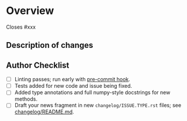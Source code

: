 # Overview
<!-- Update and delete as appropriate; useful reference when you get to news fragments -->
Closes #xxx 

## Description of changes
<!-- Describe your changes and any implementation decisions -->
<!-- Especially for enhancements, start conversations early. Ideally in the documenting issue -->
<!-- Can be formatted as a checklist for reviewers. -->

## Author Checklist
- [ ] Linting passes; run early with [pre-commit hook](https://pre-commit.com/#install).
- [ ] Tests added for new code and issue being fixed.
- [ ] Added type annotations and full numpy-style docstrings for new methods.
- [ ] Draft your news fragment in new `changelog/ISSUE.TYPE.rst` files; see [changelog/README.md](https://github.com/epic-open-source/evaluation-instruments/blob/main/changelog/README.md).
